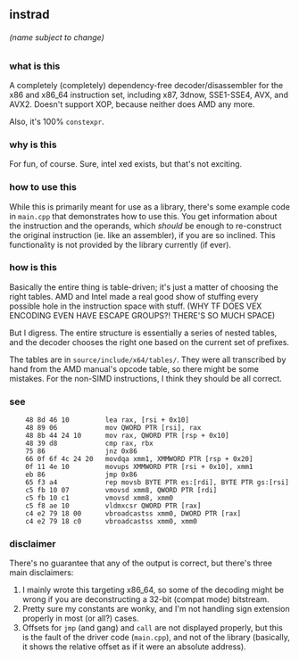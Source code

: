 ## instrad ##
###### (name subject to change) ######


### what is this ###
A completely (completely) dependency-free decoder/disassembler for the x86 and x86_64 instruction set, including x87, 3dnow, SSE1-SSE4, AVX, and AVX2. Doesn't support XOP, because neither does AMD any more.

Also, it's 100% `constexpr`.


### why is this ###
For fun, of course. Sure, intel xed exists, but that's not exciting.



### how to use this ###
While this is primarily meant for use as a library, there's some example code in `main.cpp` that demonstrates how to use this. You get information about the instruction and the operands, which *should* be enough to re-construct the original instruction (ie. like an assembler), if you are so inclined. This functionality is not provided by the library currently (if ever).



### how is this ###
Basically the entire thing is table-driven; it's just a matter of choosing the right tables. AMD and Intel made a real good show of stuffing every possible hole in the instruction space with stuff. (WHY TF DOES VEX ENCODING EVEN HAVE ESCAPE GROUPS?! THERE'S SO MUCH SPACE)

But I digress. The entire structure is essentially a series of nested tables, and the decoder chooses the right one based on the current set of prefixes.

The tables are in `source/include/x64/tables/`. They were all transcribed by hand from the AMD manual's opcode table, so there might be some mistakes. For the non-SIMD instructions, I think they should be all correct.


### see ###
```
    48 8d 46 10         lea rax, [rsi + 0x10]
    48 89 06            mov QWORD PTR [rsi], rax
    48 8b 44 24 10      mov rax, QWORD PTR [rsp + 0x10]
    48 39 d8            cmp rax, rbx
    75 86               jnz 0x86
    66 0f 6f 4c 24 20   movdqa xmm1, XMMWORD PTR [rsp + 0x20]
    0f 11 4e 10         movups XMMWORD PTR [rsi + 0x10], xmm1
    eb 86               jmp 0x86
    65 f3 a4            rep movsb BYTE PTR es:[rdi], BYTE PTR gs:[rsi]
    c5 fb 10 07         vmovsd xmm8, QWORD PTR [rdi]
    c5 fb 10 c1         vmovsd xmm8, xmm0
    c5 f8 ae 10         vldmxcsr QWORD PTR [rax]
    c4 e2 79 18 00      vbroadcastss xmm0, DWORD PTR [rax]
    c4 e2 79 18 c0      vbroadcastss xmm0, xmm0
```


### disclaimer ###

There's no guarantee that any of the output is correct, but there's three main disclaimers:

1. I mainly wrote this targeting x86_64, so some of the decoding might be wrong if you are deconstructing a 32-bit (compat mode) bitstream.
2. Pretty sure my constants are wonky, and I'm not handling sign extension properly in most (or all?) cases.
3. Offsets for `jmp` (and gang) and `call` are not displayed properly, but this is the fault of the driver code (`main.cpp`), and not of the library (basically, it shows the relative offset as if it were an absolute address).
